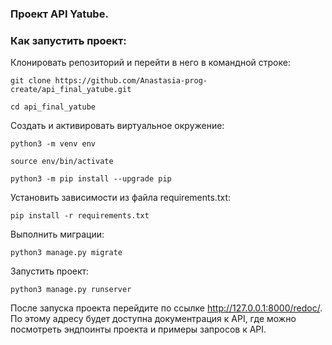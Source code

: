 ### Проект API Yatube.


### Как запустить проект:

Клонировать репозиторий и перейти в него в командной строке:

```
git clone https://github.com/Anastasia-prog-create/api_final_yatube.git
```

```
cd api_final_yatube
```

Cоздать и активировать виртуальное окружение:

```
python3 -m venv env
```

```
source env/bin/activate
```

```
python3 -m pip install --upgrade pip
```

Установить зависимости из файла requirements.txt:

```
pip install -r requirements.txt
```

Выполнить миграции:

```
python3 manage.py migrate
```

Запустить проект:

```
python3 manage.py runserver
```

После запуска проекта перейдите по ссылке http://127.0.0.1:8000/redoc/.
По этому адресу будет доступна документрация к  API, где можно посмотреть эндпоинты проекта и примеры запросов к API.
